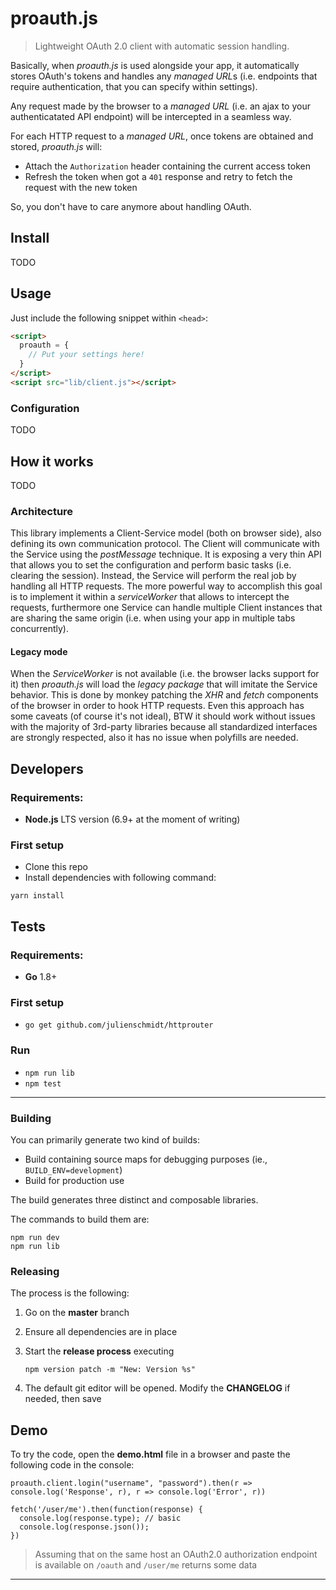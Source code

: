 proauth.js
==========

> Lightweight OAuth 2.0 client with automatic session handling.

Basically, when *proauth.js* is used alongside your app, it automatically stores OAuth's tokens
and handles any *managed URL*s (i.e. endpoints that require authentication, that you can specify within settings).

Any request made by the browser to a *managed URL* (i.e. an ajax to your authenticatated API endpoint) will be intercepted in a seamless way.

For each HTTP request to a *managed URL*, once tokens are obtained and stored, *proauth.js* will:
- Attach the `Authorization` header containing the current access token
- Refresh the token when got a `401` response and retry to fetch the request with the new token

So, you don't have to care anymore about handling OAuth.

## Install

TODO

## Usage

Just include the following snippet within `<head>`:
```html
<script>
  proauth = {
    // Put your settings here!
  }
</script>
<script src="lib/client.js"></script>
```

### Configuration

TODO

## How it works

TODO

### Architecture

This library implements a Client-Service model (both on browser side), also defining its own communication protocol.
The Client will communicate with the Service using the *postMessage* technique.
It is exposing a very thin API that allows you to set the configuration and perform basic tasks (i.e. clearing the session).
Instead, the Service will perform the real job by handling all HTTP requests.
The more powerful way to accomplish this goal is to implement it within a *serviceWorker* that allows to intercept the requests, furthermore one Service can handle multiple Client instances that are sharing the same origin (i.e. when using your app in multiple tabs concurrently).

#### Legacy mode

When the *ServiceWorker* is not available (i.e. the browser lacks support for it) then *proauth.js* will load the *legacy package* that will imitate the Service behavior. This is done by monkey patching the *XHR* and *fetch* components of the browser in order to hook HTTP requests.
Even this approach has some caveats (of course it's not ideal), BTW it should work without issues with the majority of 3rd-party libraries because all standardized interfaces are strongly respected, also it has no issue when polyfills are needed.

## Developers

### Requirements:
* **Node.js** LTS version (6.9+ at the moment of writing)

### First setup
* Clone this repo
* Install dependencies with following command:
```
yarn install
```

## Tests

### Requirements:
* **Go** 1.8+

### First setup
* `go get github.com/julienschmidt/httprouter`

### Run
* `npm run lib`
* `npm test`

---

### Building

You can primarily generate two kind of builds:
* Build containing source maps for debugging purposes (ie., `BUILD_ENV=development`)
* Build for production use

The build generates three distinct and composable libraries.

The commands to build them are:

```
npm run dev
npm run lib
```

### Releasing

The process is the following:

1. Go on the **master** branch

2. Ensure all dependencies are in place

3. Start the **release process** executing

    `npm version patch -m "New: Version %s"`

4. The default git editor will be opened. Modify the **CHANGELOG** if needed, then save

## Demo

To try the code, open the **demo.html** file in a browser and paste the following code in the console:

```
proauth.client.login("username", "password").then(r => console.log('Response', r), r => console.log('Error', r))

fetch('/user/me').then(function(response) {
  console.log(response.type); // basic
  console.log(response.json());
})
```

> Assuming that on the same host an OAuth2.0 authorization endpoint is available on `/oauth` and `/user/me` returns some data

---
